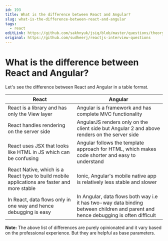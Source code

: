 ```yaml
---
id: 193
title: What is the difference between React and Angular?
slug: what-is-the-difference-between-react-and-angular
tags:
  - react
editLink: https://github.com/sakhnyuk/jsiq/blob/master/questions/theory/react/193.md
original: https://github.com/sudheerj/reactjs-interview-questions
---
```


# What is the difference between React and Angular?

Let's see the difference between React and Angular in a table format.

| React | Angular |
| --- | --- |
| React is a library and has only the View layer | Angular is a framework and has complete MVC functionality |
| React handles rendering on the server side | AngularJS renders only on the client side but Angular 2 and above renders on the server side |
| React uses JSX that looks like HTML in JS which can be confusing | Angular follows the template approach for HTML, which makes code shorter and easy to understand |
| React Native, which is a React type to build mobile applications are faster and more stable | Ionic, Angular's mobile native app is relatively less stable and slower |
| In React, data flows only in one way and hence debugging is easy | In Angular, data flows both way i.e it has two-way data binding between children and parent and hence debugging is often difficult |

**Note:** The above list of differences are purely opinionated and it vary based on the professional experience. But they are helpful as base parameters.